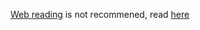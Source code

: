 [Web reading](https://nift4.github.io/LinkPlayAPI/api) is not recommened, read [here](https://github.com/nift4/LinkPlayAPI/blob/master/README.md)
